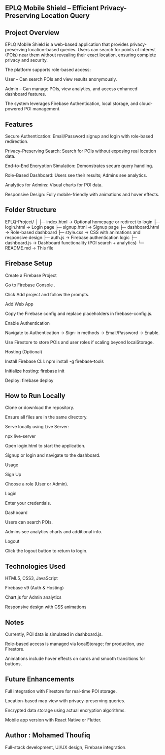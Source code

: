 ## EPLQ Mobile Shield – Efficient Privacy-Preserving Location Query
## Project Overview

EPLQ Mobile Shield is a web-based application that provides privacy-preserving location-based queries. Users can search for points of interest (POIs) near them without revealing their exact location, ensuring complete privacy and security.

The platform supports role-based access:

User – Can search POIs and view results anonymously.

Admin – Can manage POIs, view analytics, and access enhanced dashboard features.

The system leverages Firebase Authentication, local storage, and cloud-powered POI management.

## Features

Secure Authentication: Email/Password signup and login with role-based redirection.

Privacy-Preserving Search: Search for POIs without exposing real location data.

End-to-End Encryption Simulation: Demonstrates secure query handling.

Role-Based Dashboard: Users see their results; Admins see analytics.

Analytics for Admins: Visual charts for POI data.

Responsive Design: Fully mobile-friendly with animations and hover effects.

## Folder Structure
EPLQ-Project/
│
├─ index.html          → Optional homepage or redirect to login
├─ login.html          → Login page
├─ signup.html         → Signup page
├─ dashboard.html      → Role-based dashboard
├─ style.css           → CSS with animations and responsive design
├─ auth.js             → Firebase authentication logic
├─ dashboard.js        → Dashboard functionality (POI search + analytics)
└─ README.md           → This file

## Firebase Setup

Create a Firebase Project

Go to Firebase Console
.

Click Add project and follow the prompts.

Add Web App

Copy the Firebase config and replace placeholders in firebase-config.js.

Enable Authentication

Navigate to Authentication → Sign-in methods → Email/Password → Enable.

Use Firestore to store POIs and user roles if scaling beyond localStorage.

Hosting (Optional)

Install Firebase CLI: npm install -g firebase-tools

Initialize hosting: firebase init

Deploy: firebase deploy

## How to Run Locally

Clone or download the repository.

Ensure all files are in the same directory.

Serve locally using Live Server:

npx live-server


Open login.html to start the application.

Signup or login and navigate to the dashboard.

Usage

Sign Up

Choose a role (User or Admin).

Login

Enter your credentials.

Dashboard

Users can search POIs.

Admins see analytics charts and additional info.

Logout

Click the logout button to return to login.

## Technologies Used

HTML5, CSS3, JavaScript

Firebase v9 (Auth & Hosting)

Chart.js for Admin analytics

Responsive design with CSS animations

## Notes

Currently, POI data is simulated in dashboard.js.

Role-based access is managed via localStorage; for production, use Firestore.

Animations include hover effects on cards and smooth transitions for buttons.

## Future Enhancements

Full integration with Firestore for real-time POI storage.

Location-based map view with privacy-preserving queries.

Encrypted data storage using actual encryption algorithms.

Mobile app version with React Native or Flutter.

## Author : Mohamed Thoufiq 
 Full-stack development, UI/UX design, Firebase integration.